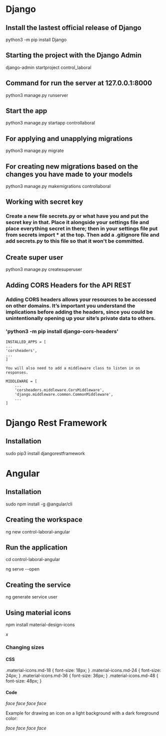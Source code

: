 # Django

## Install the lastest official release of Django

python3 -m pip install Django

## Starting the project with the Django Admin

django-admin startproject control_laboral

## Command for run the server at 127.0.0.1:8000

python3 manage.py runserver

## Start the app

python3 manage.py startapp controllaboral

## For applying and unapplying migrations

python3 manage.py migrate

## For creating new migrations based on the changes you have made to your models

python3 manage.py makemigrations controllaboral

## Working with secret key

### Create a new file secrets.py or what have you and put the secret key in that. Place it alongside your settings file and place everything secret in there; then in your settings file put from secrets import \* at the top. Then add a .gitignore file and add secrets.py to this file so that it won't be committed.

## Create super user

python3 manage.py createsuperuser

## Adding CORS Headers for the API REST

### Adding CORS headers allows your resources to be accessed on other domains. It’s important you understand the implications before adding the headers, since you could be unintentionally opening up your site’s private data to others.

### 'python3 -m pip install django-cors-headers'

    INSTALLED_APPS = [
    ...
    'corsheaders',
    ...
    ]

    You will also need to add a middleware class to listen in on responses.

    MIDDLEWARE = [
        ...
        'corsheaders.middleware.CorsMiddleware',
        'django.middleware.common.CommonMiddleware',
        ...
    ]

# Django Rest Framework

## Installation

sudo pip3 install djangorestframework

# Angular

## Installation

sudo npm install -g @angular/cli

## Creating the workspace

ng new control-laboral-angular

## Run the application

cd control-laboral-angular

ng serve --open

## Creating the service

ng generate service user

## Using material icons

npm install material-design-icons

<link href="https://fonts.googleapis.com/icon?family=Material+Icons" rel="stylesheet">

<i class="material-icons align-middle">x</i>

### Changing sizes

#### CSS

.material-icons.md-18 { font-size: 18px; }
.material-icons.md-24 { font-size: 24px; }
.material-icons.md-36 { font-size: 36px; }
.material-icons.md-48 { font-size: 48px; }

#### Code

<i class="material-icons md-18">face</i>
<i class="material-icons md-24">face</i>
<i class="material-icons md-36">face</i>
<i class="material-icons md-48">face</i>

Example for drawing an icon on a light background with a dark foreground color:

<i class="material-icons md-dark">face</i>
<i class="material-icons md-dark md-inactive">face</i>
<i class="material-icons md-light">face</i>
<i class="material-icons md-light md-inactive">face</i>